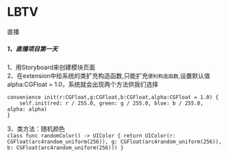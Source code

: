 # LBTV
直播


##### 1、直播项目第一天<br>
1、用Storyboard来创建模块页面<br>
2、在extension中给系统的类扩充构造函数,只能扩充`便利构造函数`,设置默认值alpha:CGFloat = 1.0，系统就会出现两个方法供我们选择<br>
```
convenience init(r:CGFloat,g:CGFloat,b:CGFloat,alpha:CGFloat = 1.0) {
    self.init(red: r / 255.0, green: g / 255.0, blue: b / 255.0, alpha: alpha)
}
```
3、类方法：随机颜色<br>
`
class func randomColor() -> UIColor {
    return UIColor(r: CGFloat(arc4random_uniform(256)), g: CGFloat(arc4random_uniform(256)), b: CGFloat(arc4random_uniform(256)))
}
`

